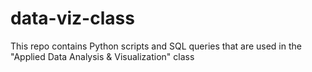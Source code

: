 # data-viz-class
This repo contains Python scripts and SQL queries that are used in the "Applied Data Analysis &amp; Visualization" class
